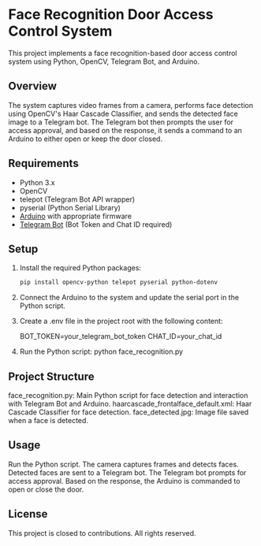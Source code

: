 # Face Recognition Door Access Control System

This project implements a face recognition-based door access control system using Python, OpenCV, Telegram Bot, and Arduino.

## Overview

The system captures video frames from a camera, performs face detection using OpenCV's Haar Cascade Classifier, and sends the detected face image to a Telegram bot. The Telegram bot then prompts the user for access approval, and based on the response, it sends a command to an Arduino to either open or keep the door closed.

## Requirements

- Python 3.x
- OpenCV
- telepot (Telegram Bot API wrapper)
- pyserial (Python Serial Library)
- [Arduino](https://www.arduino.cc/) with appropriate firmware
- [Telegram Bot](https://core.telegram.org/bots) (Bot Token and Chat ID required)

## Setup

1. Install the required Python packages:
   ```bash
   pip install opencv-python telepot pyserial python-dotenv
   
2. Connect the Arduino to the system and update the serial port in the Python script.

3. Create a .env file in the project root with the following content:
   
   BOT_TOKEN=your_telegram_bot_token
   CHAT_ID=your_chat_id
   
4. Run the Python script:
   python face_recognition.py

## Project Structure

face_recognition.py: Main Python script for face detection and interaction with Telegram Bot and Arduino.
haarcascade_frontalface_default.xml: Haar Cascade Classifier for face detection.
face_detected.jpg: Image file saved when a face is detected.

## Usage

Run the Python script.
The camera captures frames and detects faces.
Detected faces are sent to a Telegram bot.
The Telegram bot prompts for access approval.
Based on the response, the Arduino is commanded to open or close the door.

## License

This project is closed to contributions. All rights reserved.
